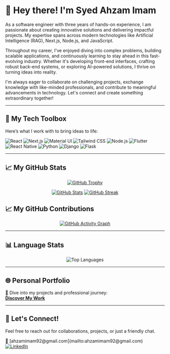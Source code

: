 # 👋 Hey there! I'm Syed Ahzam Imam

As a software engineer with three years of hands-on experience, I am passionate about creating innovative solutions and delivering impactful projects. My expertise spans across modern technologies like Artificial Intelligence (RAG), Next.js, Node.js, and JavaScript.

Throughout my career, I've enjoyed diving into complex problems, building scalable applications, and continuously learning to stay ahead in this fast-evolving industry. Whether it's developing front-end interfaces, crafting robust back-end systems, or exploring AI-powered solutions, I thrive on turning ideas into reality.

I'm always eager to collaborate on challenging projects, exchange knowledge with like-minded professionals, and contribute to meaningful advancements in technology. Let's connect and create something extraordinary together!

---

## 🔧 My Tech Toolbox  
Here’s what I work with to bring ideas to life:  

<p align="left">
  <img src="https://img.shields.io/badge/React-61DAFB?style=for-the-badge&logo=react&logoColor=black" alt="React" />
  <img src="https://img.shields.io/badge/Next.js-000000?style=for-the-badge&logo=nextdotjs&logoColor=white" alt="Next.js" />
  <img src="https://img.shields.io/badge/Material_UI-0081CB?style=for-the-badge&logo=mui&logoColor=white" alt="Material UI" />
  <img src="https://img.shields.io/badge/Tailwind_CSS-06B6D4?style=for-the-badge&logo=tailwindcss&logoColor=white" alt="Tailwind CSS" />
  <img src="https://img.shields.io/badge/Node.js-339933?style=for-the-badge&logo=nodedotjs&logoColor=white" alt="Node.js" />
  <img src="https://img.shields.io/badge/Flutter-02569B?style=for-the-badge&logo=flutter&logoColor=white" alt="Flutter" />
  <img src="https://img.shields.io/badge/React_Native-61DAFB?style=for-the-badge&logo=react&logoColor=black" alt="React Native" />
  <img src="https://img.shields.io/badge/Python-3776AB?style=for-the-badge&logo=python&logoColor=white" alt="Python" />
  <img src="https://img.shields.io/badge/Django-092E20?style=for-the-badge&logo=django&logoColor=white" alt="Django" />
  <img src="https://img.shields.io/badge/Flask-000000?style=for-the-badge&logo=flask&logoColor=white" alt="Flask" />
</p>

---

## 📈 My GitHub Stats  

<p align="center">
  <a href="https://github.com/ryo-ma/github-profile-trophy"><img src="https://github-profile-trophy.vercel.app/?username=Syed-Ahzam-Imam&theme=radical&no-frame=true&no-bg=true&row=1&column=6" alt="GitHub Trophy" />
</p>
<p align="center">
  <a href="https://github.com/anuraghazra/github-readme-stats"><img src="https://github-readme-stats.vercel.app/api?username=Syed-Ahzam-Imam&count_private=true&show_icons=true&theme=radical" alt="GitHub Stats" /></a>
  <a href="https://github.com/DenverCoder1/github-readme-streak-stats"><img src="https://github-readme-streak-stats.herokuapp.com/?user=Syed-Ahzam-Imam&count_private=true&theme=radical" alt="GitHub Streak" /></a>
</p>


## 📈 My GitHub Contributions  

<p align="center">
  <a href="https://github.com/Ashutosh00710/github-readme-activity-graph">
    <img src="https://github-readme-activity-graph.vercel.app/graph?username=Syed-Ahzam-Imam&theme=github" alt="GitHub Activity Graph" />
  </a>
</p>



---

## 📊 Language Stats  
<p align="center">
  <img src="https://github-readme-stats.vercel.app/api/top-langs/?username=Syed-Ahzam-Imam&layout=compact&theme=radical" alt="Top Languages" />
</p>

---

## 🌐 Personal Portfolio  
🔗 Dive into my projects and professional journey:  
[**Discover My Work**](https://portfolio-ahzam.netlify.app/)


---

## 💬 Let's Connect!  
Feel free to reach out for collaborations, projects, or just a friendly chat.  
<p>
  📧 [ahzamimam92@gmail.com](mailto:ahzamimam92@gmail.com)  
  <br>
  <a href="https://www.linkedin.com/in/syed-ahzam-imam-68755722b/"><img src="https://img.shields.io/badge/LinkedIn-0077B5?style=for-the-badge&logo=linkedin&logoColor=white" alt="LinkedIn" /></a>
</p>





